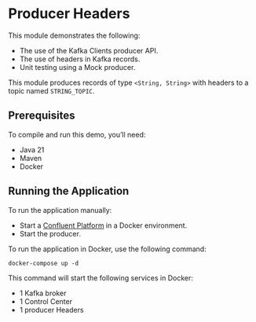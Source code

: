 # Producer Headers

This module demonstrates the following:

- The use of the Kafka Clients producer API.
- The use of headers in Kafka records.
- Unit testing using a Mock producer.

This module produces records of type `<String, String>` with headers to a topic named `STRING_TOPIC`.

## Prerequisites

To compile and run this demo, you’ll need:

- Java 21
- Maven
- Docker

## Running the Application

To run the application manually:

- Start a [Confluent Platform](https://docs.confluent.io/platform/current/quickstart/ce-docker-quickstart.html#step-1-download-and-start-cp) in a Docker environment.
- Start the producer.

To run the application in Docker, use the following command:

```console
docker-compose up -d
```

This command will start the following services in Docker:

- 1 Kafka broker
- 1 Control Center
- 1 producer Headers

